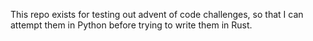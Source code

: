This repo exists for testing out advent of code challenges, so that I can attempt 
them in Python before trying to write them in Rust.